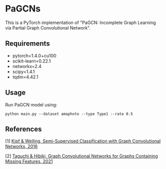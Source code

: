# PaGCNs
This is a PyTorch implementation of "PaGCN: Incomplete Graph Learning via Partial Graph Convolutional Network".

## Requirements
- pytorch=1.4.0+cu100
- scikit-learn=0.22.1
- networkx=2.4
- scipy=1.4.1
- tqdm=4.42.1

## Usage
Run PaGCN model using:

```python main.py --dataset amaphoto --type Type1 --rate 0.5```



## References

[1] [Kipf & Welling, Semi-Supervised Classification with Graph Convolutional Networks, 2016](https://arxiv.org/abs/1609.02907)

[2] [Taguchi & Hibiki, Graph Convolutional Networks for Graphs Containing Missing Features, 2021](https://arxiv.org/abs/2007.04583)
